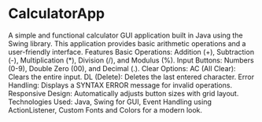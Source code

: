 # CalculatorApp
A simple and functional calculator GUI application built in Java using the Swing library. This application provides basic arithmetic operations and a user-friendly interface.
Features
Basic Operations:
Addition (+), Subtraction (-), Multiplication (*), Division (/), and Modulus (%).
Input Buttons:
Numbers (0-9), Double Zero (00), and Decimal (.).
Clear Options:
AC (All Clear): Clears the entire input.
DL (Delete): Deletes the last entered character.
Error Handling:
Displays a SYNTAX ERROR message for invalid operations.
Responsive Design:
Automatically adjusts button sizes with grid layout.
Technologies Used: 
Java,
Swing for GUI,
Event Handling using ActionListener,
Custom Fonts and Colors for a modern look.

